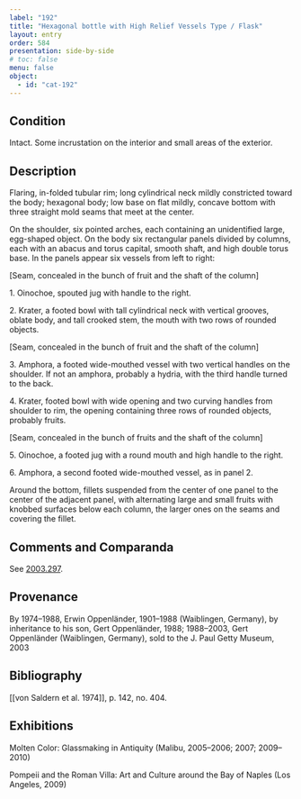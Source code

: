```yaml
---
label: "192"
title: "Hexagonal bottle with High Relief Vessels Type / Flask"
layout: entry
order: 584
presentation: side-by-side
# toc: false
menu: false
object:
  - id: "cat-192"
---
```


## Condition

Intact. Some incrustation on the interior and small areas of the exterior.

## Description

Flaring, in-folded tubular rim; long cylindrical neck mildly constricted toward the body; hexagonal body; low base on flat mildly, concave bottom with three straight mold seams that meet at the center.

On the shoulder, six pointed arches, each containing an unidentified large, egg-shaped object. On the body six rectangular panels divided by columns, each with an abacus and torus capital, smooth shaft, and high double torus base. In the panels appear six vessels from left to right:

\[Seam, concealed in the bunch of fruit and the shaft of the column\]

1\. Oinochoe, spouted jug with handle to the right.

2\. Krater, a footed bowl with tall cylindrical neck with vertical grooves, oblate body, and tall crooked stem, the mouth with two rows of rounded objects.

\[Seam, concealed in the bunch of fruit and the shaft of the column\]

3\. Amphora, a footed wide-mouthed vessel with two vertical handles on the shoulder. If not an amphora, probably a hydria, with the third handle turned to the back.

4\. Krater, footed bowl with wide opening and two curving handles from shoulder to rim, the opening containing three rows of rounded objects, probably fruits.

\[Seam, concealed in the bunch of fruits and the shaft of the column\]

5\. Oinochoe, a footed jug with a round mouth and high handle to the right.

6\. Amphora, a second footed wide-mouthed vessel, as in panel 2.

Around the bottom, fillets suspended from the center of one panel to the center of the adjacent panel, with alternating large and small fruits with knobbed surfaces below each column, the larger ones on the seams and covering the fillet.

## Comments and Comparanda

See [2003.297](#num).

## Provenance

By 1974–1988, Erwin Oppenländer, 1901–1988 (Waiblingen, Germany), by inheritance to his son, Gert Oppenländer, 1988; 1988–2003, Gert Oppenländer (Waiblingen, Germany), sold to the J. Paul Getty Museum, 2003

## Bibliography

[[von Saldern et al. 1974]], p. 142, no. 404.

## Exhibitions

Molten Color: Glassmaking in Antiquity (Malibu, 2005–2006; 2007; 2009–2010)

Pompeii and the Roman Villa: Art and Culture around the Bay of Naples (Los Angeles, 2009)